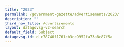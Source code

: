 ```yaml
---
title: "2023"
permalink: /government-gazette/advertisements/2023/
description: ""
third_nav_title: Advertisements
layout: datagovsg-v2-search
default_field: Subject
datagovsg-id: d_c78740f1761cb3cc9952fa73a8c87f5a
---
```

